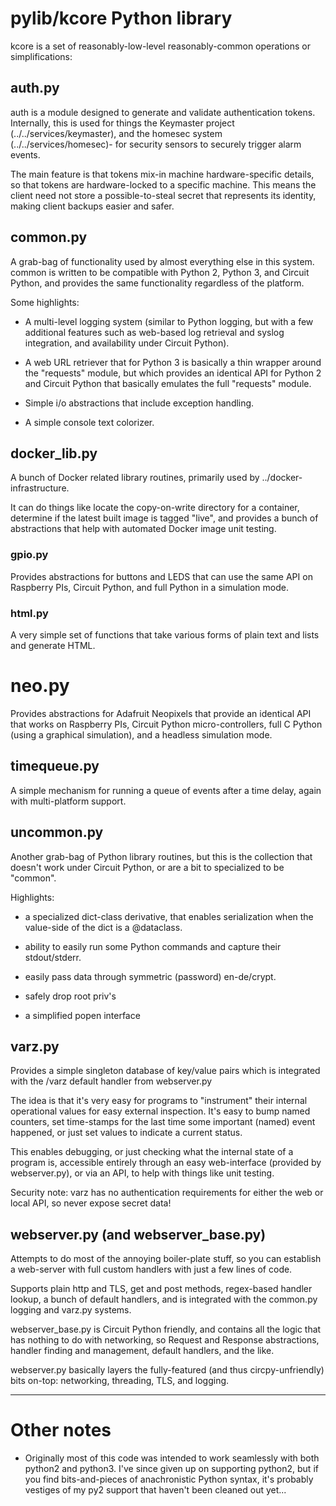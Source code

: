 
# pylib/kcore Python library

kcore is a set of reasonably-low-level reasonably-common operations or
simplifications:


## auth.py

auth is a module designed to generate and validate authentication tokens.
Internally, this is used for things the Keymaster project
(../../services/keymaster), and the homesec system (../../services/homesec)-
for security sensors to securely trigger alarm events.

The main feature is that tokens mix-in machine hardware-specific details, so
that tokens are hardware-locked to a specific machine.  This means the client
need not store a possible-to-steal secret that represents its identity, making
client backups easier and safer.


## common.py

A grab-bag of functionality used by almost everything else in this system.
common is written to be compatible with Python 2, Python 3, and Circuit Python,
and provides the same functionality regardless of the platform.

Some highlights:

- A multi-level logging system (similar to Python logging, but with a few
  additional features such as web-based log retrieval and syslog integration,
  and availability under Circuit Python).

- A web URL retriever that for Python 3 is basically a thin wrapper around the
  "requests" module, but which provides an identical API for Python 2 and
  Circuit Python that basically emulates the full "requests" module.

- Simple i/o abstractions that include exception handling.

- A simple console text colorizer.


## docker_lib.py

A bunch of Docker related library routines, primarily used by
../docker-infrastructure.

It can do things like locate the copy-on-write directory for a container,
determine if the latest built image is tagged "live", and provides a bunch of
abstractions that help with automated Docker image unit testing.


### gpio.py

Provides abstractions for buttons and LEDS that can use the same API on
Raspberry PIs, Circuit Python, and full Python in a simulation mode.


### html.py

A very simple set of functions that take various forms of plain text and lists
and generate HTML.


# neo.py

Provides abstractions for Adafruit Neopixels that provide an identical API
that works on Raspberry PIs, Circuit Python micro-controllers, full C Python
(using a graphical simulation), and a headless simulation mode.


## timequeue.py

A simple mechanism for running a queue of events after a time delay, again
with multi-platform support.


## uncommon.py

Another grab-bag of Python library routines, but this is the collection that
doesn't work under Circuit Python, or are a bit to specialized to be "common".

Highlights:

- a specialized dict-class derivative, that enables serialization when the
  value-side of the dict is a @dataclass.

- ability to easily run some Python commands and capture their stdout/stderr.

- easily pass data through symmetric (password) en-de/crypt.

- safely drop root priv's

- a simplified popen interface


## varz.py

Provides a simple singleton database of key/value pairs which is integrated
with the /varz default handler from webserver.py

The idea is that it's very easy for programs to "instrument" their internal
operational values for easy external inspection.  It's easy to bump named
counters, set time-stamps for the last time some important (named) event
happened, or just set values to indicate a current status.

This enables debugging, or just checking what the internal state of a program
is, accessible entirely through an easy web-interface (provided by
webserver.py), or via an API, to help with things like unit testing.

Security note: varz has no authentication requirements for either the web or
local API, so never expose secret data!


## webserver.py (and webserver_base.py)

Attempts to do most of the annoying boiler-plate stuff, so you can establish a
web-server with full custom handlers with just a few lines of code.

Supports plain http and TLS, get and post methods, regex-based handler lookup,
a bunch of default handlers, and is integrated with the common.py logging and
varz.py systems.

webserver_base.py is Circuit Python friendly, and contains all the logic that
has nothing to do with networking, so Request and Response abstractions,
handler finding and management, default handlers, and the like.

webserver.py basically layers the fully-featured (and thus circpy-unfriendly)
bits on-top: networking, threading, TLS, and logging.

- - -

# Other notes

- Originally most of this code was intended to work seamlessly with both
  python2 and python3.  I've since given up on supporting python2, but if you
  find bits-and-pieces of anachronistic Python syntax, it's probably vestiges
  of my py2 support that haven't been cleaned out yet...
